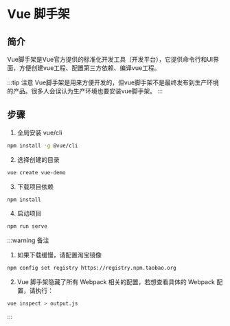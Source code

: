 # Vue 脚手架

## 简介

Vue脚手架是Vue官方提供的标准化开发工具（开发平台），它提供命令行和UI界面，方便创建vue工程、配置第三方依赖、编译vue工程。

:::tip 注意
Vue脚手架是用来方便开发的，但vue脚手架不是最终发布到生产环境的产品。很多人会误认为生产环境也要安装vue脚手架。
:::

## 步骤

1. 全局安装 vue/cli

```bash
npm install -g @vue/cli
```

2. 选择创建的目录

```bash
vue create vue-demo
```

3. 下载项目依赖

```bash
npm install
```

4. 启动项目

```bash
npm run serve
```

:::warning 备注
1. 如果下载缓慢，请配置淘宝镜像

```bash
npm config set registry https://registry.npm.taobao.org
```

2. Vue 脚手架隐藏了所有 Webpack 相关的配置，若想查看具体的 Webpack 配置，请执行：

```bash
vue inspect > output.js
```
:::